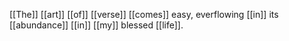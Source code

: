 [[The]] [[art]] [[of]] [[verse]] [[comes]] easy, everflowing
[[in]] its [[abundance]] [[in]] [[my]] blessed [[life]]. 